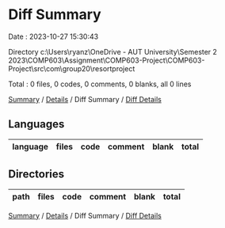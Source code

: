 # Diff Summary

Date : 2023-10-27 15:30:43

Directory c:\\Users\\ryanz\\OneDrive - AUT University\\Semester 2 2023\\COMP603\\Assignment\\COMP603-Project\\COMP603-Project\\src\\com\\group20\\resortproject

Total : 0 files,  0 codes, 0 comments, 0 blanks, all 0 lines

[Summary](results.md) / [Details](details.md) / Diff Summary / [Diff Details](diff-details.md)

## Languages
| language | files | code | comment | blank | total |
| :--- | ---: | ---: | ---: | ---: | ---: |

## Directories
| path | files | code | comment | blank | total |
| :--- | ---: | ---: | ---: | ---: | ---: |

[Summary](results.md) / [Details](details.md) / Diff Summary / [Diff Details](diff-details.md)